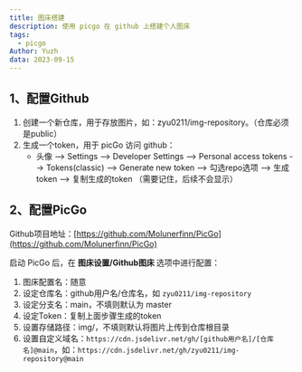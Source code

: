 ```yaml
---
title: 图床搭建
description: 使用 picgo 在 github 上搭建个人图床
tags:
  - picgo
Author: Yuzh
data: 2023-09-15
---
```


## 1、配置Github

1. 创建一个新仓库，用于存放图片，如：zyu0211/img-repository。（仓库必须是public）
2. 生成一个token，用于 picGo 访问 github：
	- 头像 --> Settings --> Developer Settings --> Personal access tokens --> Tokens(classic) --> Generate new token --> 勾选repo选项 --> 生成token --> 复制生成的token （需要记住，后续不会显示）

## 2、配置PicGo

Github项目地址：[https://github.com/Molunerfinn/PicGo](https://github.com/Molunerfinn/PicGo)

启动 PicGo 后，在 **图床设置/Github图床** 选项中进行配置：

1. 图床配置名：随意
2. 设定仓库名：github用户名/仓库名，如 `zyu0211/img-repository`
3. 设定分支名：main，不填则默认为 master
4. 设定Token：复制上面步骤生成的token
5. 设置存储路径：img/，不填则默认将图片上传到仓库根目录
6. 设置自定义域名：`https://cdn.jsdelivr.net/gh/[github用户名]/[仓库名]@main`，如：`https://cdn.jsdelivr.net/gh/zyu0211/img-repository@main`